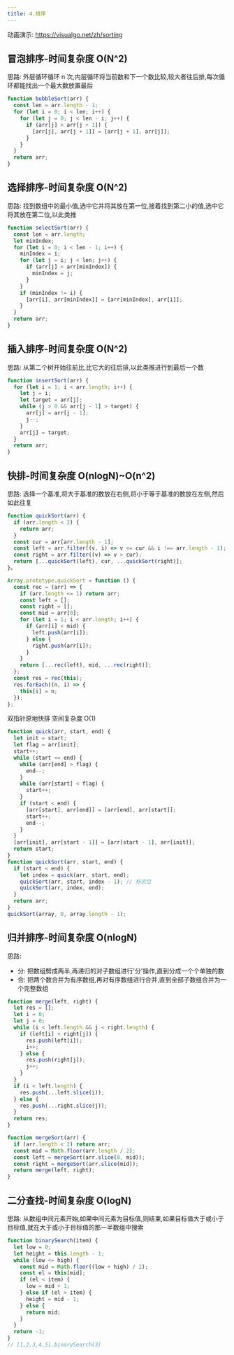 ```yaml
---
title: 4.排序
---
```


动画演示: https://visualgo.net/zh/sorting

## 冒泡排序-时间复杂度 O(N^2)

思路: 外层循环循环 n 次,内层循环将当前数和下一个数比较,较大者往后排,每次循环都能找出一个最大数放置最后

```js
function bubbleSort(arr) {
  const len = arr.length - 1;
  for (let i = 0; i < len; i++) {
    for (let j = 0; j < len - i; j++) {
      if (arr[j] > arr[j + 1]) {
        [arr[j], arr[j + 1]] = [arr[j + 1], arr[j]];
      }
    }
  }
  return arr;
}
```

## 选择排序-时间复杂度 O(N^2)

思路: 找到数组中的最小值,选中它并将其放在第一位,接着找到第二小的值,选中它将其放在第二位,以此类推

```js
function selectSort(arr) {
  const len = arr.length;
  let minIndex;
  for (let i = 0; i < len - 1; i++) {
    minIndex = i;
    for (let j = i; j < len; j++) {
      if (arr[j] < arr[minIndex]) {
        minIndex = j;
      }
    }
    if (minIndex != i) {
      [arr[i], arr[minIndex]] = [arr[minIndex], arr[i]];
    }
  }
  return arr;
}
```

## 插入排序-时间复杂度 O(N^2)

思路: 从第二个树开始往前比,比它大的往后排,以此类推进行到最后一个数

```js
function insertSort(arr) {
  for (let i = 1; i < arr.length; i++) {
    let j = i;
    let target = arr[j];
    while (j > 0 && arr[j - 1] > target) {
      arr[j] = arr[j - 1];
      j--;
    }
    arr[j] = target;
  }
  return arr;
}
```

## 快排-时间复杂度 O(nlogN)~O(n^2)

思路: 选择一个基准,将大于基准的数放在右侧,将小于等于基准的数放在左侧,然后如此往复

```js
function quickSort(arr) {
  if (arr.length < 2) {
    return arr;
  }
  const cur = arr[arr.length - 1];
  const left = arr.filter((v, i) => v <= cur && i !== arr.length - 1);
  const right = arr.filter((v) => v > cur);
  return [...quickSort(left), cur, ...quickSort(right)];
}。
```

```js
Array.prototype.quickSort = function () {
  const rec = (arr) => {
    if (arr.length <= 1) return arr;
    const left = [];
    const right = [];
    const mid = arr[0];
    for (let i = 1; i < arr.length; i++) {
      if (arr[i] < mid) {
        left.push(arr[i]);
      } else {
        right.push(arr[i]);
      }
    }
    return [...rec(left), mid, ...rec(right)];
  };
  const res = rec(this);
  res.forEach((n, i) => {
    this[i] = n;
  });
};
```

双指针原地快排 空间复杂度 O(1)

```js
function quick(arr, start, end) {
  let init = start;
  let flag = arr[init];
  start++;
  while (start <= end) {
    while (arr[end] > flag) {
      end--;
    }
    while (arr[start] < flag) {
      start++;
    }
    if (start < end) {
      [arr[start], arr[end]] = [arr[end], arr[start]];
      start++;
      end--;
    }
  }
  [arr[init], arr[start - 1]] = [arr[start - 1], arr[init]];
  return start;
}
function quickSort(arr, start, end) {
  if (start < end) {
    let index = quick(arr, start, end);
    quickSort(arr, start, index - 1); // 标志位
    quickSort(arr, index, end);
  }
  return arr;
}
quickSort(array, 0, array.length - 1);
```

## 归并排序-时间复杂度 O(nlogN)

思路:

- 分: 把数组劈成两半,再递归的对子数组进行'分'操作,直到分成一个个单独的数
- 合: 把两个数合并为有序数组,再对有序数组进行合并,直到全部子数组合并为一个完整数组

```js
function merge(left, right) {
  let res = [];
  let i = 0;
  let j = 0;
  while (i < left.length && j < right.length) {
    if (left[i] < right[j]) {
      res.push(left[i]);
      i++;
    } else {
      res.push(right[j]);
      j++;
    }
  }
  if (i < left.length) {
    res.push(...left.slice(i));
  } else {
    res.push(...right.slice(j));
  }
  return res;
}

function mergeSort(arr) {
  if (arr.length < 2) return arr;
  const mid = Math.floor(arr.length / 2);
  const left = mergeSort(arr.slice(0, mid));
  const right = mergeSort(arr.slice(mid));
  return merge(left, right);
}
```

## 二分查找-时间复杂度 O(logN)

思路: 从数组中间元素开始,如果中间元素为目标值,则结束,如果目标值大于或小于目标值,就在大于或小于目标值的那一半数组中搜索

```js
function binarySearch(item) {
  let low = 0;
  let height = this.length - 1;
  while (low <= high) {
    const mid = Math.floor((low + high) / 2);
    const el = this[mid];
    if (el < item) {
      low = mid + 1;
    } else if (el > item) {
      height = mid - 1;
    } else {
      return mid;
    }
  }
  return -1;
}
// [1,2,3,4,5].binarySearch(3)
```
